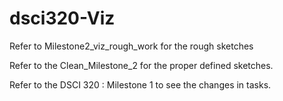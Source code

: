 # dsci320-Viz

Refer to Milestone2_viz_rough_work for the rough sketches

Refer to the Clean_Milestone_2 for the proper defined sketches.

Refer to the DSCI 320 : Milestone 1 to see the changes in tasks.